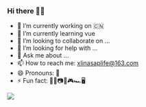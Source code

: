 ### Hi there 👋🤓

<!--
**HorizonO/HorizonO** is a ✨ _special_ ✨ repository because its `README.md` (this file) appears on your GitHub profile.

Here are some ideas to get you started:-->

- 🔭 I’m currently working on 🇨🇳
- 🚀 I’m currently learning vue
- 👯 I’m looking to collaborate on ...
- 🤔 I’m looking for help with ...
- 💬 Ask me about ...
- 📫 How to reach me: xlinasaplife@163.com
- 😄 Pronouns: 🏀
- ⚡ Fun fact: 🏀🏸📷🎸🎮🏎🖥



![](https://github-readme-stats.vercel.app/api?username=HorizonO&theme=dark)

